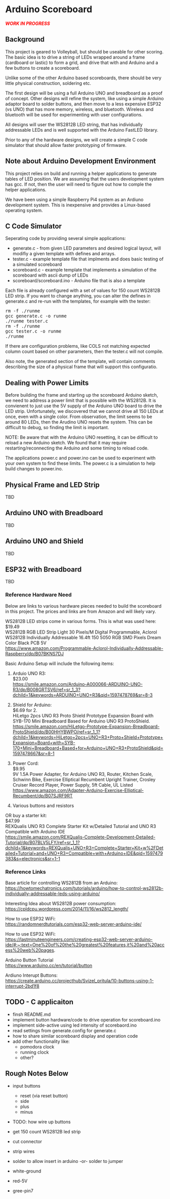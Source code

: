 # Arduino Scoreboard

<b style="color:red">***WORK IN PROGRESS***</b>



## Background
This project is geared to Volleyball, but should be useable for other scoring.  The basic idea is to drive a string of LEDs wrapped around a frame (cardboard or lastic) to form a grid, and drive that with and Arduino and a few buttons to create a scoreboard.

Unlike some of the other Arduino based scoreboards, there should be very little physical construction, soldering etc.

The first design will be using a full Arduino UNO and breadboard as a proof of concept.  Other designs will refine the system, like using a simple Arduino adaptor board to solder buttons, and then move to a less expensive ESP32 (vs UNO) that has more memory, wireless, and bluetooth.  Wireless and bluetooth will be used for experimenting with user configurations.

All designs will user the WS2812B LED string, that has individually addressable LEDs and is well supported with the Arduino FastLED library.

Prior to any of the hardware designs, we will create a simple C code simulator that should allow faster prototyping of firmware.


## Note about Arduino Development Environment
This project relies on build and running a helper applications to generate tables of LED position.  We are assuming that the users development system
has gcc.  If not, then the user will need to figure out how to comple the helper applications.

We have been using a simple Raspberry Pi4 system as an Ardiuno development system.  This is inexpensive and provides a Linux-based operating system.


## C Code Simulator

Seperating code by providing several simple applications:
- generate.c     - from given LED parameters and desired logical layout, will modifiy a given template with defines and arrays.
- tester.c       - example template file that implments and does basic testing of a simulated scoreboard
- scoreboard.c   - example template that implements a simulation of the scoreboard with ascii dump of LEDs
- scoreboard/scoreboard.ino - Arduino file that is also a template


Each file is already configured with a set of values for 150 count WS2812B LED strip.  If you want to change anything, you can alter the defines in generate.c and re-run with the templates, for example with the tester:

<pre>
rm -f ./runme
gcc generate.c -o runme
./runme tester.c
rm -f ./runme
gcc tester.c -o runme
./runme
</pre>

If there are configuration problems, like COLS not matching expected column count based on other parameters,
then the tester.c will not compile.

Also note, the generated section of the template, will contain comments describing the size of a physical
frame that will support this configuratio.

## Dealing with Power Limits

Before building the frame and starting up the scoreboard Arduino sketch, we need to address a power limit that
is possible with the WS2812B.  It is convienent to just use the 5V supply of the Arduino UNO board to drive the
LED strip.  Unfortunately, we discovered that we cannot drive all 150 LEDs at once, even with a single color.
From observation, the limit seems to be around 80 LEDs, then the Arudino UNO resets the system.  This can be
difficult to debug, so finding the limit is important.

NOTE: Be aware that with the Arduino UNO resetting, it can be difficult to reload a new Arduino sketch.  We found
that it may require restarting/reconnecting the Arduino and some timing to reload code.

The applications power.c and power.ino can be used to experiment with your own system to find these limits.
The power.c is a simulation to help build changes to power.ino.


## Physical Frame and LED Strip

TBD

## Arduino UNO with Breadboard

TBD

## Arduino UNO and Shield

TBD

## ESP32 with Breadboard

TBD


### Reference Hardware Need

Below are links to various hardware pieces needed to build the scoreboard in this project.  The prices and links are from Amazon and will likely vary.

WS2812B LED strips come in various forms.  This is what was used here:<br>
$19.49<br>
WS2812B RGB LED Strip Light 30 Pixels/M Digital Programmable, Aclorol WS2812B Individually Addressable 16.4ft 150 5050 RGB SMD Pixels Dream Color Black PCB 5V<br>
https://www.amazon.com/Programmable-Aclorol-Individually-Addressable-Raspberry/dp/B07BKNS7DJ

Basic Arduino Setup will include the following items:
1) Arduio UNO R3:<br>
$23.00<br>
https://smile.amazon.com/Arduino-A000066-ARDUINO-UNO-R3/dp/B008GRTSV6/ref=sr_1_3?dchild=1&keywords=ARDUINO+UNO+R3&qid=1597478769&sr=8-3

2) Shield for Arduino:<br>
$6.69 for 2.<br>
HiLetgo 2pcs UNO R3 Proto Shield Prototype Expansion Board with SYB-170 Mini Breadboard Based for Arduino UNO R3 ProtoShield.<br>
https://smile.amazon.com/HiLetgo-Prototype-Expansion-Breadboard-ProtoShield/dp/B00HHYBWPO/ref=sr_1_1?dchild=1&keywords=HiLetgo+2pcs+UNO+R3+Proto+Shield+Prototype+Expansion+Board+with+SYB-170+Mini+Breadboard+Based+for+Arduino+UNO+R3+ProtoShield&qid=1597478667&sr=8-1

3) Power Cord:<br>
$9.95<br>
9V 1.5A Power Adapter, for Arduino UNO R3, Router, Kitchen Scale, Schwinn Bike, Exercise Elliptical Recumbent Upright Trainer, Crosley Cruiser Record Player, Power Supply, 5ft Cable, UL Listed<br>
https://www.amazon.com/Adapter-Arduino-Exercise-Elliptical-Recumbent/dp/B07SJRF9RT

4) Various buttons and resistors


OR buy a starter kit:<br>
$47.99<br>
REXQualis UNO R3 Complete Starter Kit w/Detailed Tutorial and UNO R3 Compatible with Arduino IDE<br>
https://smile.amazon.com/REXQualis-Complete-Development-Detailed-Tutorial/dp/B07BLV5LFY/ref=sr_1_1?dchild=1&keywords=REXQualis+UNO+R3+Complete+Starter+Kit+w%2FDetailed+Tutorial+and+UNO+R3+Compatible+with+Arduino+IDE&qid=1597479383&s=electronics&sr=1-1


### Reference Links

Base article for controlling WS2812B from an Arduino:<br>
https://howtomechatronics.com/tutorials/arduino/how-to-control-ws2812b-individually-addressable-leds-using-arduino/

Interesting Idea about WS2812B power consumption:<br>
https://cpldcpu.wordpress.com/2014/11/16/ws2812_length/

How to use ESP32 WiFi:<br>
https://randomnerdtutorials.com/esp32-web-server-arduino-ide/


How to use ESP32 WiFi:<br>
https://lastminuteengineers.com/creating-esp32-web-server-arduino-ide/#:~:text=One%20of%20the%20greatest%20features,it%20and%20access%20web%20pages.

Arduino Button Tutorial<br>
https://www.arduino.cc/en/tutorial/button

Ardiuno Interupt Buttons:<br>
https://create.arduino.cc/projecthub/Svizel_pritula/10-buttons-using-1-interrupt-2bd1f8


## TODO - C applicaiton

- finsh README.md
- implement button hardware/code to drive operation for scoreboard.ino
- implement side-active using led intensity of scorebaord.ino
- read settings from generate.config for generate.c
- how to share similar scoreboard display and operation code
- add other functionality like:
    - pomodora clock
    - running clock
    - other?


## Rough Notes Below

- input buttons
    - reset (via reset button)
    - side
    - plus
    - minus

- TODO: how wire up buttons


- get 150 count WS2812B led strip
- cut connector
- strip wires
- solder to allow insert in arduino -or- solder to jumper
- white-ground
- red-5V
- gree-pin7


